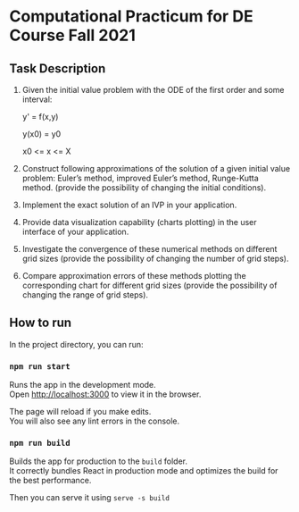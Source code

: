 # Computational Practicum for DE Course Fall 2021

## Task Description

1. Given the initial value problem with the ODE of the first order and some
interval:

    y' = f(x,y)

    y(x0) = y0

    x0 <= x <= X



2. Construct following approximations of the solution
of a given initial value problem: Euler’s method, improved Euler’s method, Runge-Kutta method.
(provide the possibility of changing the initial
conditions).

3. Implement the exact solution of an IVP in your application.

4. Provide data visualization capability (charts plotting) in the user interface of
your application.

5. Investigate the convergence of these numerical methods on different grid
sizes (provide the possibility of changing the number of grid steps).

6. Compare approximation errors of these methods plotting the corresponding
chart for different grid sizes (provide the possibility of changing the range of
grid steps).


## How to run

In the project directory, you can run:

### `npm run start`

Runs the app in the development mode.\
Open [http://localhost:3000](http://localhost:3000) to view it in the browser.

The page will reload if you make edits.\
You will also see any lint errors in the console.

### `npm run build`

Builds the app for production to the `build` folder.\
It correctly bundles React in production mode and optimizes the build for the best performance.

Then you can serve it using `serve -s build`

